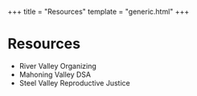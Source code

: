 +++
title = "Resources"
template = "generic.html"
+++
# Resources
- River Valley Organizing
- Mahoning Valley DSA
- Steel Valley Reproductive Justice